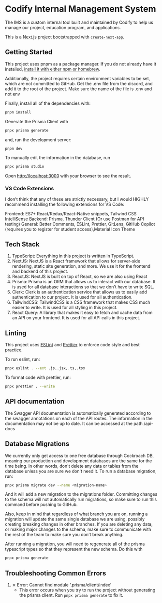 # Codify Internal Management System

The IMS is a custom internal tool built and maintained by Codify to help us manage our project, education program, and applications.

This is a [Next.js](https://nextjs.org/) project bootstrapped with [`create-next-app`](https://github.com/vercel/next.js/tree/canary/packages/create-next-app).

## Getting Started

This project uses pnpm as a package manager. If you do not already have it installed, [install it with either npm or homebrew](https://pnpm.io/installation).

Additionally, the project requires certain environment variables to be set, which are not committed to GitHub. Get the .env file from the discord, and add it to the root of the project. Make sure the name of the file is .env and not env

Finally, install all of the dependencies with:

```bash
pnpm install
```

Generate the Prisma Client with

```bash
pnpx prisma generate
```

and, run the development server:

```bash
pnpm dev
```

To manually edit the information in the database, run

```bash
pnpx prisma studio
```

Open [http://localhost:3000](http://localhost:3000) with your browser to see the result.

### VS Code Extensions

I don't think that any of these are strictly necessary, but I would HIGHLY recommend installing the following extensions for VS Code:

Frontend: ES7+ React/Redux/React-Native snippets, Tailwind CSS IntelliSense
Backend: Prisma, Thunder Client (Or use Postman for API testing)
General: Better Comments, ESLint, Prettier, GitLens, GitHub Copilot (requires you to register for student access),Material Icon Theme

## Tech Stack

1. TypeScript: Everything in this project is written in TypeScript.
2. NextJS: NextJS is a React framework that allows for server-side rendering, static site generation, and more. We use it for the frontend and backend of this project.
3. ReactJS: NextJS is built on top of React, so we are also using React
4. Prisma: Prisma is an ORM that allows us to interact with our database. It is used for all database interactions so that we don't have to write SQL.
5. Clerk: Clerk is an authentication service that allows us to easily add authentication to our project. It is used for all authentication.
6. TailwindCSS: TailwindCSS is a CSS framework that makes CSS much easier to write. It is used for all styling in this project.
7. React Query: A library that makes it easy to fetch and cache data from an API on your frontend. It is used for all API calls in this project.

## Linting

This project uses [ESLint](https://eslint.org/) and [Prettier](https://prettier.io/) to enforce code style and best practice.

To run eslint, run:

```bash
pnpx eslint . --ext .js,.jsx,.ts,.tsx
```

To format code with prettier, run:

```bash
pnpx prettier . --write
```

## API documentation

The Swagger API documentation is automatically generated according to the swagger annotations on each of the API routes. The information in the documentation may not be up to date. It can be accessed at the path /api-docs

## Database Migrations

We currently only get access to one free database through Cockroach DB, meaning our production and development databases are the same for the time being. In other words, don't delete any data or tables from the database unless you are sure we don't need it. To run a database migration, run:

```bash
pnpx prisma migrate dev --name <migration-name>
```

And it will add a new migration to the migrations folder. Committing changes to the schema will not automatically run migrations, so make sure to run this command before pushing to GitHub.

Also, keep in mind that regardless of what branch you are on, running a migration will update the same single database we are using, possibly creating breaking changes in other branches. If you are deleting any data, or making major changes to the schema, make sure to communicate with the rest of the team to make sure you don't break anything.

After running a migration, you will need to regenerate all of the prisma typescript types so that they represent the new schema. Do this with

```bash
pnpx prisma generate
```

## Troubleshooting Common Errors

1. ⨯ Error: Cannot find module '.prisma/client/index'
   - This error occurs when you try to run the project without generating the prisma client. Run `pnpx prisma generate` to fix it.
